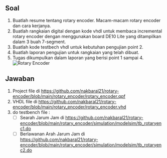 ## Soal
1. Buatlah resume tentang rotary encoder. Macam-macam rotary encoder dan cara kerjanya. 
2. Buatlah rangkaian digital dengan kode vhdl untuk membaca incremental rotary encoder dengan menggunakan board DE10 Lite yang ditampilkan dalam 3 buah 7-segment. 
3. Buatlah kode testbech vhdl untuk kebutuhan pengujian point 2. 
4. Buatlah laporan pengujian untuk rangkaian yang telah dibuat. 
5. Tugas dikumpulkan dalam laporan yang berisi point 1 sampai 4.
![Rotary Encoder](https://i.ibb.co/Pc447hY/image.png)
## Jawaban
1. Project file di https://github.com/nakbaral21/rotary-encoder/blob/main/rotary_encoder/rotary_encoder.qpf
2. VHDL file di https://github.com/nakbaral21/rotary-encoder/blob/main/rotary_encoder/rotary_encoder.vhd
3. do testbench file :
   - [ ] Searah Jarum Jam di https://github.com/nakbaral21/rotary-encoder/blob/main/rotary_encoder/simulation/modelsim/tb_rotaryenc1.do
   - [ ] Berlawanan Arah Jarum Jam di https://github.com/nakbaral21/rotary-encoder/blob/main/rotary_encoder/simulation/modelsim/tb_rotaryenc2.do